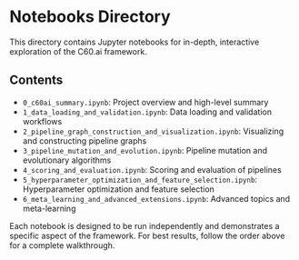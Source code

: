 # Notebooks Directory

This directory contains Jupyter notebooks for in-depth, interactive exploration of the C60.ai framework.

## Contents

- `0_c60ai_summary.ipynb`: Project overview and high-level summary
- `1_data_loading_and_validation.ipynb`: Data loading and validation workflows
- `2_pipeline_graph_construction_and_visualization.ipynb`: Visualizing and constructing pipeline graphs
- `3_pipeline_mutation_and_evolution.ipynb`: Pipeline mutation and evolutionary algorithms
- `4_scoring_and_evaluation.ipynb`: Scoring and evaluation of pipelines
- `5_hyperparameter_optimization_and_feature_selection.ipynb`: Hyperparameter optimization and feature selection
- `6_meta_learning_and_advanced_extensions.ipynb`: Advanced topics and meta-learning

Each notebook is designed to be run independently and demonstrates a specific aspect of the framework. For best results, follow the order above for a complete walkthrough.
